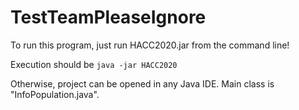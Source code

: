 # TestTeamPleaseIgnore

To run this program, just run HACC2020.jar from the command line!

Execution should be `java -jar HACC2020`

Otherwise, project can be opened in any Java IDE. Main class is "InfoPopulation.java".
